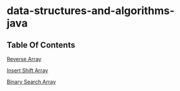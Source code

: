 # data-structures-and-algorithms-java

## Table Of Contents

[Reverse Array](./arrayReverse/README.md)

[Insert Shift Array](./insertShiftArray/README.md)

[Binary Search Array](./arrayBinarySearch/README.md)